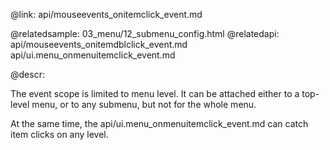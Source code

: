 @link: api/mouseevents_onitemclick_event.md

@relatedsample:
	03_menu/12_submenu_config.html
@relatedapi:
	api/mouseevents_onitemdblclick_event.md   
    api/ui.menu_onmenuitemclick_event.md

@descr: 

The event scope is limited to menu level. It can be attached  either to a top-level menu, 
or to any submenu, but not for the whole menu. 

At the same time, the api/ui.menu_onmenuitemclick_event.md can catch item clicks on any level.